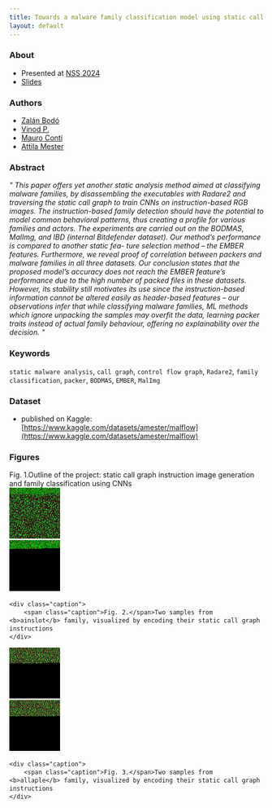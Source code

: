 ```yaml
---
title: Towards a malware family classification model using static call graph instruction visualization
layout: default
---
```


<link rel="stylesheet" href="../../style.css" />

<script src="https://code.jquery.com/jquery-3.2.1.min.js"></script>
<script type="text/javascript" src="https://cdn.jsdelivr.net/gh/pcooksey/bibtex-js@1.0.0/src/bibtex_js.min.js"></script>

<link rel="stylesheet" href="https://maxcdn.bootstrapcdn.com/bootstrap/4.0.0/css/bootstrap.min.css" integrity="sha384-Gn5384xqQ1aoWXA+058RXPxPg6fy4IWvTNh0E263XmFcJlSAwiGgFAW/dAiS6JXm" crossorigin="anonymous">
<script src="https://maxcdn.bootstrapcdn.com/bootstrap/4.0.0/js/bootstrap.min.js" integrity="sha384-JZR6Spejh4U02d8jOt6vLEHfe/JQGiRRSQQxSfFWpi1MquVdAyjUar5+76PVCmYl" crossorigin="anonymous"></script>

<script src="https://cdnjs.cloudflare.com/ajax/libs/ekko-lightbox/5.3.0/ekko-lightbox.min.js" integrity="sha512-Y2IiVZeaBwXG1wSV7f13plqlmFOx8MdjuHyYFVoYzhyRr3nH/NMDjTBSswijzADdNzMyWNetbLMfOpIPl6Cv9g==" crossorigin="anonymous"></script>
<link rel="stylesheet" href="https://cdnjs.cloudflare.com/ajax/libs/ekko-lightbox/5.3.0/ekko-lightbox.css" integrity="sha512-Velp0ebMKjcd9RiCoaHhLXkR1sFoCCWXNp6w4zj1hfMifYB5441C+sKeBl/T/Ka6NjBiRfBBQRaQq65ekYz3UQ==" crossorigin="anonymous" />

<script>
    $().ready(function() {
        $("[data-custom-image]").each(function() {             
            let $img = $("<img class='img-fluid gallery'/>");
            $img.attr({
                src: $(this).data('src')
            });

            let $a = $("<a data-toggle='lightbox' />");
            $a.attr({
                href: $(this).data('src')
            });
            
            ["title", "footer", "gallery"].map(key => {
                if (key in $(this).data()) {
                    $a.data(key, $(this).data(key));
                }
            })
            
            $a.append($img);
            $(this).prepend($a);
        });

        $(document).on('click', '[data-toggle="lightbox"]', function(event) {
            event.preventDefault();
            $(this).ekkoLightbox({
                loadingMessage: "",
                leftArrow: "<span style='color:darkgrey'>❮</span>",
                rightArrow: "<span style='color:darkgrey'>❯</span>"
            });
        });
    });
</script>


### About

* Presented at <a href="https://nsclab.org/nss-socialsec2024/" target="blank">NSS 2024</a>
* <a href="./nss.pdf" target="_blank">Slides</a>

### Authors

* <a href="https://www.researchgate.net/profile/Zalan-Bodo">Zalán Bodó</a>
* <a href="https://www.researchgate.net/profile/P-Vinod">Vinod P. </a>
* <a href="https://www.researchgate.net/profile/Mauro-Conti">Mauro Conti</a>
* <a href="https://www.researchgate.net/profile/Attila-Mester-2">Attila Mester </a>

### Abstract

<div class="inner" style="font-style: italic">
    <span class="apostrophe apostrophe-l">"</span>
This paper offers yet another static analysis method aimed
at classifying malware families, by disassembling the executables with
Radare2 and traversing the static call graph to train CNNs on
instruction-based RGB images. The instruction-based family detection
should have the potential to model common behavioral patterns, thus
creating a profile for various families and actors. The experiments are
carried out on the BODMAS, MalImg, and IBD (internal Bitdefender
dataset). Our method’s performance is compared to another static fea-
ture selection method – the EMBER features. Furthermore, we reveal
proof of correlation between packers and malware families in all three
datasets. Our conclusion states that the proposed model’s accuracy does
not reach the EMBER feature’s performance due to the high number
of packed files in these datasets. However, its stability still motivates
its use since the instruction-based information cannot be altered easily
as header-based features – our observations infer that while classifying
malware families, ML methods which ignore unpacking the samples may
overfit the data, learning packer traits instead of actual family behaviour,
offering no explainability over the decision.
    <span class="apostrophe apostrophe-r">"</span>
</div>

### Keywords

<div class="inner" style="padding-bottom: 0"></div>

`static malware analysis`<span class="apostrophe">,</span>
`call graph`<span class="apostrophe">,</span>
`control flow graph`<span class="apostrophe">,</span>
`Radare2`<span class="apostrophe">,</span>
`family classification`<span class="apostrophe">,</span>
`packer`<span class="apostrophe">,</span>
`BODMAS`<span class="apostrophe">,</span>
`EMBER`<span class="apostrophe">,</span>
`MalImg`


<div class="inner" style="padding-top: 0"></div>

### Dataset

* published on Kaggle: [https://www.kaggle.com/datasets/amester/malflow](https://www.kaggle.com/datasets/amester/malflow)


### Figures

<div class="inner" data-custom-image data-src="img/flow.png">
    <div class="caption">
        <span class="caption">Fig. 1.</span>Outline of the project: static call graph instruction image generation and family classification using CNNs
    </div>
</div>

<div class="inner row">
    <div class="col-md-6">
    <a data-toggle="lightbox" href="img/ainslot.png" data-gallery="g">
        <img src="img/ainslot.png" class="img-fluid gallery" /></a>
    </div>
    <div class="col-md-6">
    <a data-toggle="lightbox" href="img/ainslot_2.png" data-gallery="g">
        <img src="img/ainslot_2.png" class="img-fluid gallery" /></a>
    </div>
    
    <div class="caption">
        <span class="caption">Fig. 2.</span>Two samples from <b>ainslot</b> family, visualized by encoding their static call graph instructions 
    </div>
</div>

<div class="inner row">
    <div class="col-md-6">
    <a data-toggle="lightbox" href="img/allaple_1.png" data-gallery="g">
        <img src="img/allaple_1.png" class="img-fluid gallery" /></a>
    </div>
    <div class="col-md-6">
    <a data-toggle="lightbox" href="img/allaple_2.png" data-gallery="g">
        <img src="img/allaple_2.png" class="img-fluid gallery" /></a>
    </div>
    
    <div class="caption">
        <span class="caption">Fig. 3.</span>Two samples from <b>allaple</b> family, visualized by encoding their static call graph instructions 
    </div>
</div>